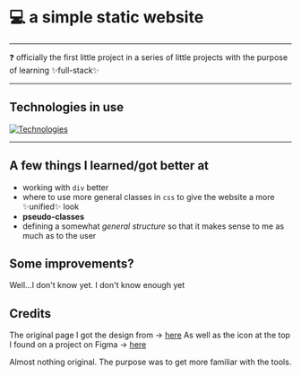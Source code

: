 # :computer: a simple static website
---
:question: officially the first little project in a series of little projects with the purpose of learning :sparkles:full-stack:sparkles:

---
## Technologies in use
[![Technologies](https://skillicons.dev/icons?i=html,css)](https://skillicons.dev)

---
## A few things I learned/got better at

- working with `div` better
- where to use more general classes in `css` to give the website a more :sparkles:unified:sparkles: look
- **pseudo-classes**
- defining a somewhat *general structure* so that it makes sense to me as much as to the user

## Some improvements?

Well...I don't know yet. I don't know enough yet

## Credits

The original page I got the design from -> [here](https://cs.fyi/guide/web-development-101-beginners-guide)
As well as the icon at the top I found on a project on Figma -> [here](https://www.figma.com/file/nh0V05z3NB87ue9v5PcO3R/writings.dev?type=design&node-id=0-1&mode=design&t=PKLCuhEGC6F0AEAI-0)

Almost nothing original. The purpose was to get more familiar with the tools.
